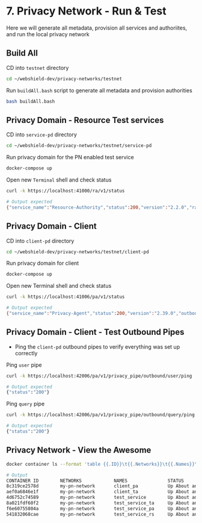 # 7. Privacy Network - Run & Test
Here we will generate all metadata, provision all services and authoriites, and run the local privacy network

## Build All
CD into `testnet` directory
```bash
cd ~/webshield-dev/privacy-networks/testnet
```

Run `buildAll.bash` script to generate all metadata and provision authorities
```bash
bash buildAll.bash
```

## Privacy Domain - Resource Test services

CD into `service-pd` directory
```bash
cd ~/webshield-dev/privacy-networks/testnet/service-pd
```

Run privacy domain for the PN enabled test service
```bash
docker-compose up
```

Open new `Terminal` shell and check status
```bash
curl -k https://localhost:41000/ra/v1/status
```
```bash
# Output expected
{"service_name":"Resource-Authority","status":200,"version":"2.2.0","ra_did":"","config_description":"","config_app_version":"","config_file_description":"Test Service PD services  - file paths assume Docker volumes","config_file_app_version":"1.0.0"}
```

## Privacy Domain - Client

CD into `client-pd` directory
```bash
cd ~/webshield-dev/privacy-networks/testnet/client-pd
```

Run privacy domain for client
```bash
docker-compose up
```

Open new Terminal shell and check status
```bash
curl -k https://localhost:41006/pa/v1/status
```
```bash
# Output expected
{"service_name":"Privacy-Agent","status":200,"version":"2.39.0","outbound_pipes":0,"pipe_endpoints":2,"pd_name":"test-service","pdid":"did:wsutm:localhost-resource-pd-test-service","config_description":"Test Service PD services  - file paths assume Docker volumes","adapter_2_agent_port":":444","agent_2_agent_port":":443"}
```

## Privacy Domain - Client - Test Outbound Pipes

- Ping the `client-pd` outbound pipes to verify everything was set up correctly

Ping `user` pipe
```bash
curl -k https://localhost:42006/pa/v1/privacy_pipe/outbound/user/ping
```
```bash
# Output expected
{"status":"200"}
```
Ping `query` pipe
```bash
curl -k https://localhost:42006/pa/v1/privacy_pipe/outbound/query/ping
```
```bash
# Output expected
{"status":"200"}
```

## Privacy Network - View the Awesome

```bash
docker container ls --format 'table {{.ID}}\t{{.Networks}}\t{{.Names}}\t{{.Status}}' 
```
```bash
# Output
CONTAINER ID        NETWORKS            NAMES               STATUS
8c319ce2578d        my-pn-network       client_pa           Up About an hour
aef0a6846e1f        my-pn-network       client_ta           Up About an hour
4d6752c74589        my-pn-network       test_service        Up About an hour
8a021fdf60f2        my-pn-network       test_service_ta     Up About an hour
f6e60755804a        my-pn-network       test_service_pa     Up About an hour
541832068cae        my-pn-network       test_service_rs     Up About an hour
```
